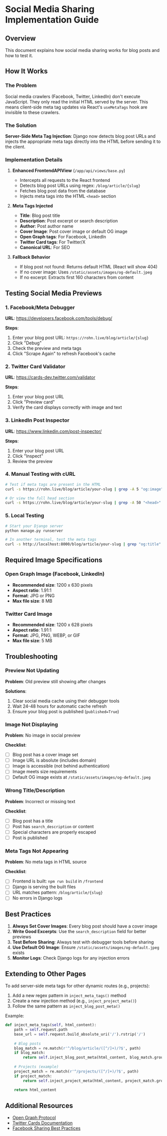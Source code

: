 # Social Media Sharing Implementation Guide

## Overview

This document explains how social media sharing works for blog posts and how to test it.

## How It Works

### The Problem
Social media crawlers (Facebook, Twitter, LinkedIn) don't execute JavaScript. They only read the initial HTML served by the server. This means client-side meta tag updates via React's `useMetaTags` hook are invisible to these crawlers.

### The Solution
**Server-Side Meta Tag Injection**: Django now detects blog post URLs and injects the appropriate meta tags directly into the HTML before sending it to the client.

### Implementation Details

1. **Enhanced FrontendAPIView** (`/app/api/views/base.py`)
   - Intercepts all requests to the React frontend
   - Detects blog post URLs using regex: `/blog/article/{slug}`
   - Fetches blog post data from the database
   - Injects meta tags into the HTML `<head>` section

2. **Meta Tags Injected**
   - **Title**: Blog post title
   - **Description**: Post excerpt or search description
   - **Author**: Post author name
   - **Cover Image**: Post cover image or default OG image
   - **Open Graph tags**: For Facebook, LinkedIn
   - **Twitter Card tags**: For Twitter/X
   - **Canonical URL**: For SEO

3. **Fallback Behavior**
   - If blog post not found: Returns default HTML (React will show 404)
   - If no cover image: Uses `/static/assets/images/og-default.jpeg`
   - If no excerpt: Extracts first 160 characters from content

## Testing Social Media Previews

### 1. Facebook/Meta Debugger
**URL**: https://developers.facebook.com/tools/debug/

**Steps**:
1. Enter your blog post URL: `https://rohn.live/blog/article/{slug}`
2. Click "Debug"
3. Check the preview and meta tags
4. Click "Scrape Again" to refresh Facebook's cache

### 2. Twitter Card Validator
**URL**: https://cards-dev.twitter.com/validator

**Steps**:
1. Enter your blog post URL
2. Click "Preview card"
3. Verify the card displays correctly with image and text

### 3. LinkedIn Post Inspector
**URL**: https://www.linkedin.com/post-inspector/

**Steps**:
1. Enter your blog post URL
2. Click "Inspect"
3. Review the preview

### 4. Manual Testing with cURL

```bash
# Test if meta tags are present in the HTML
curl -s https://rohn.live/blog/article/your-slug | grep -A 5 "og:image"

# Or view the full head section
curl -s https://rohn.live/blog/article/your-slug | grep -A 50 "<head>"
```

### 5. Local Testing

```bash
# Start your Django server
python manage.py runserver

# In another terminal, test the meta tags
curl -s http://localhost:8000/blog/article/your-slug | grep "og:title"
```

## Required Image Specifications

### Open Graph Image (Facebook, LinkedIn)
- **Recommended size**: 1200 x 630 pixels
- **Aspect ratio**: 1.91:1
- **Format**: JPG or PNG
- **Max file size**: 8 MB

### Twitter Card Image
- **Recommended size**: 1200 x 628 pixels
- **Aspect ratio**: 1.91:1
- **Format**: JPG, PNG, WEBP, or GIF
- **Max file size**: 5 MB

## Troubleshooting

### Preview Not Updating
**Problem**: Old preview still showing after changes

**Solutions**:
1. Clear social media cache using their debugger tools
2. Wait 24-48 hours for automatic cache refresh
3. Ensure your blog post is published (`published=True`)

### Image Not Displaying
**Problem**: No image in social preview

**Checklist**:
- [ ] Blog post has a cover image set
- [ ] Image URL is absolute (includes domain)
- [ ] Image is accessible (not behind authentication)
- [ ] Image meets size requirements
- [ ] Default OG image exists at `/static/assets/images/og-default.jpeg`

### Wrong Title/Description
**Problem**: Incorrect or missing text

**Checklist**:
- [ ] Blog post has a title
- [ ] Post has `search_description` or content
- [ ] Special characters are properly escaped
- [ ] Post is published

### Meta Tags Not Appearing
**Problem**: No meta tags in HTML source

**Checklist**:
- [ ] Frontend is built: `npm run build` in `/frontend`
- [ ] Django is serving the built files
- [ ] URL matches pattern: `/blog/article/{slug}`
- [ ] No errors in Django logs

## Best Practices

1. **Always Set Cover Images**: Every blog post should have a cover image
2. **Write Good Excerpts**: Use the `search_description` field for better previews
3. **Test Before Sharing**: Always test with debugger tools before sharing
4. **Use Default OG Image**: Ensure `/static/assets/images/og-default.jpeg` exists
5. **Monitor Logs**: Check Django logs for any injection errors

## Extending to Other Pages

To add server-side meta tags for other dynamic routes (e.g., projects):

1. Add a new regex pattern in `inject_meta_tags()` method
2. Create a new injection method (e.g., `inject_project_meta()`)
3. Follow the same pattern as `inject_blog_post_meta()`

Example:
```python
def inject_meta_tags(self, html_content):
    path = self.request.path
    base_url = self.request.build_absolute_uri('/').rstrip('/')
    
    # Blog posts
    blog_match = re.match(r'^/blog/article/([^/]+)/?$', path)
    if blog_match:
        return self.inject_blog_post_meta(html_content, blog_match.group(1), base_url)
    
    # Projects (example)
    project_match = re.match(r'^/projects/([^/]+)/?$', path)
    if project_match:
        return self.inject_project_meta(html_content, project_match.group(1), base_url)
    
    return html_content
```

## Additional Resources

- [Open Graph Protocol](https://ogp.me/)
- [Twitter Cards Documentation](https://developer.twitter.com/en/docs/twitter-for-websites/cards/overview/abouts-cards)
- [Facebook Sharing Best Practices](https://developers.facebook.com/docs/sharing/best-practices)
